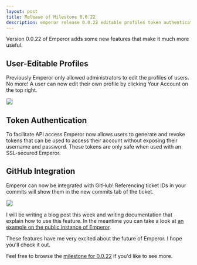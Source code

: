 ```yaml
---
layout: post
title: Release of Milestone 0.0.22
description: emperor release 0.0.22 editable profiles token authentication github integration
---
```


Version 0.0.22 of Emperor adds some new features that make it much more useful.

## User-Editable Profiles

Previously Emperor only allowed administrators to edit the profiles of users.
No more! A user can now edit their own profile by clicking Your Account on the
top right.

<a href="http://cl.ly/image/2G3I223C3j2P/Screen%20Shot%202013-01-05%20at%207.21.28%20PM.png"><img style="border: 1px solid #ccc; border-radius: 3px;" src="http://cl.ly/image/2G3I223C3j2P/Screen%20Shot%202013-01-05%20at%207.21.28%20PM.png"></a>

## Token Authentication

To facilitate API access Emperor now allows users to generate and revoke tokens
that can be used to access their account without exposing their username and
password.  These tokens are only safe when used with an SSL-secured Emperor.

## GitHub Integration

Emperor can now be integrated with GitHub!  Referencing ticket IDs in your commits
will show them in the new commits tab of the ticket.

<a href="http://cl.ly/image/2y3r3a0q0o2F/Screen%20Shot%202013-01-05%20at%207.25.40%20PM.png"><img style="border: 1px solid #ccc; border-radius: 3px;" src="http://cl.ly/image/2y3r3a0q0o2F/Screen%20Shot%202013-01-05%20at%207.25.40%20PM.png"></a>

I will be writing a blog post this week and writing documentation that explain
how to use this feature.  In the meantime you can take a look at [an example on the public instance of Emperor](http://issues.emperorapp.com/ticket/EMP-206?tab=commits).

These features have me very excited about the future of Emperor.  I hope
you'll check it out.

Feel free to browse the [milestone for 0.0.22](http://issues.emperorapp.com/ticket/EMP-201)
if you'd like to see more.